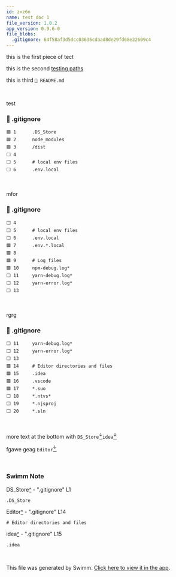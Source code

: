 ```yaml
---
id: zxz6n
name: test doc 1
file_version: 1.0.2
app_version: 0.9.6-0
file_blobs:
  .gitignore: 64f58af3d5dcc03636cdaad8de29fd68e22609c4
---
```


this is the first piece of tect

this is the second [testing paths](testing-paths.765nq.sw.md)

this is third `📄 README.md`




<br/>

test
<!-- NOTE-swimm-snippet: the lines below link your snippet to Swimm -->
### 📄 .gitignore
```gitignore
🟩 1      .DS_Store
🟩 2      node_modules
🟩 3      /dist
⬜ 4      
⬜ 5      # local env files
⬜ 6      .env.local
```

<br/>

mfor
<!-- NOTE-swimm-snippet: the lines below link your snippet to Swimm -->
### 📄 .gitignore
```gitignore
⬜ 4      
⬜ 5      # local env files
⬜ 6      .env.local
🟩 7      .env.*.local
🟩 8      
🟩 9      # Log files
🟩 10     npm-debug.log*
⬜ 11     yarn-debug.log*
⬜ 12     yarn-error.log*
⬜ 13     
```

<br/>

rgrg
<!-- NOTE-swimm-snippet: the lines below link your snippet to Swimm -->
### 📄 .gitignore
```gitignore
⬜ 11     yarn-debug.log*
⬜ 12     yarn-error.log*
⬜ 13     
🟩 14     # Editor directories and files
🟩 15     .idea
🟩 16     .vscode
🟩 17     *.suo
⬜ 18     *.ntvs*
⬜ 19     *.njsproj
⬜ 20     *.sln
```

<br/>

more text at the bottom with `DS_Store`[<sup id="Z1DoA2M">↓</sup>](#f-Z1DoA2M)`idea`[<sup id="1h927p">↓</sup>](#f-1h927p)

fgawe geag `Editor`[<sup id="2e8vDk">↓</sup>](#f-2e8vDk)

<br/>

<!-- THIS IS AN AUTOGENERATED SECTION. DO NOT EDIT THIS SECTION DIRECTLY -->
### Swimm Note

<span id="f-Z1DoA2M">DS_Store</span>[^](#Z1DoA2M) - ".gitignore" L1
```gitignore
.DS_Store
```

<span id="f-2e8vDk">Editor</span>[^](#2e8vDk) - ".gitignore" L14
```gitignore
# Editor directories and files
```

<span id="f-1h927p">idea</span>[^](#1h927p) - ".gitignore" L15
```gitignore
.idea
```

<br/>

This file was generated by Swimm. [Click here to view it in the app](http://localhost:5000/repos/Z2l0aHViJTNBJTNBc3ItZXh0ZW5zaW9uJTNBJTNBZG91ZWs=/docs/zxz6n).